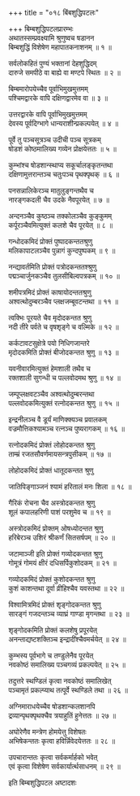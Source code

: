 +++
title = "०१८ बिंबशुद्धिपटलः"

+++
बिम्बशुद्धिपटलप्रारम्भः    
अथातस्सम्प्रवक्ष्यामि श्रुणुष्वच षडानन  
बिम्बशुद्धिं विशेषेण महापातकनाशनम् ॥ १ ॥


सर्वलोकहितं पुण्यं भक्तानां देहशुद्धिदम्  
दारुजे समपीठे वा बाह्ये वा मण्टपे स्थितः ॥ २ ॥


बिम्बमारोपयेच्चैव पूर्वाभिमुखमुत्तमम्  
पश्चिमद्वारके वापि दक्षिणद्वारमेव वा ॥ ३ ॥



उत्तरद्वारके वापि पूर्वाभिमुखमुत्तमम्  
देवस्य पूर्वदिग्भागे धान्यराशीन्प्रकल्पयेत् ॥ ४ ॥


पूर्वे तु पञ्चसूत्रञ्च उदीची पञ्च सूत्रकम्  
षोडशं कोष्ठमालिख्य गव्येन प्रोक्षयेत्ततः ॥ ५ ॥


कुम्भांश्च षोडशान्स्थाप्य सकूर्चालङ्कृतन्तथा  
दक्षिणामुत्तरान्तञ्च चतुःपञ्च पृथक्पृथक् ॥ ६ ॥


पनसन्नालिकेरञ्च मातुलुङ्गन्तथैव च  
नारङ्गकदली चैव उदके नैवपूरयेत् ॥ ७ ॥


अन्दनञ्चैव कुष्ठञ्च तक्कोलञ्चैव कुङ्कुमम्  
कर्पूरञ्चैवमित्युक्तं कलशे चैव पूरयेत् ॥ ८ ॥


गन्धोदकमिदं प्रोक्तं पुष्पादकन्ततश्रुणु  
मलिकापाटलञ्चैव पुन्नागं कुन्दपुष्पकम् ॥ ९ ॥


नन्द्यावर्तमिति प्रोक्तं पत्रोदकन्ततश्श्रुणु  
पद्मञ्चार्जुनकञ्चैव तुलसीबिल्वपत्रकम् ॥ १० ॥


शमीपत्रमिदं प्रोक्तं काषायोदन्ततश्रुणु  
अश्वत्थोदुम्बरञ्चैव प्लक्षजम्बूवटन्तथा ॥ ११ ॥


त्वक्भिः पूरयते चैव मृदोदकन्तत श्रुणु  
नदी तीरे पर्वते च वृषशृङ्गे च वल्मिके ॥ १२ ॥


कर्कटावटसुक्षेत्रे पयो निधिगजान्तरे  
मृदोदकमिति प्रोक्तं बीजोदकन्तत श्रुणु ॥ १३ ॥


यवनीवारमित्युक्तं हेमशाली तथैव च  
रक्तशाली सुगन्धी च पल्लवोदमथ श्रुणु ॥ १४ ॥


जम्पूप्लक्षवटञ्चैव अश्वत्थोदुम्बरन्तथा  
पल्लवोदकमित्युक्तं रत्नोदकन्तत श्रुणु ॥ १५ ॥


इन्द्रनीलञ्च वै डूर्यं माणिक्क्यञ्च प्रवालकम्  
वज्रमौत्तिकश्यामञ्च रत्नञ्च पुष्यरागकम् ॥ १६ ॥


रत्नोदकमिदं प्रोक्तं लोहोदकन्तत श्रुणु  
ताम्म्रं रजतसौवर्णमायसन्त्रपुसीकम् ॥ १७ ॥


लोहोदकमिदं प्रोक्तं धातूदकन्तत श्रुणु  

जातिपिङ्गाञ्जनं श्यामं हरितालं मनः शिला ॥ १८ ॥


गैरिकं रोचना चैव अस्त्रोदकन्तत श्रुणु  
शूलं कपालहरिणी पाशं परशुमेव च ॥ १९ ॥


अस्त्रोदकमिदं प्रोक्तम् ओषध्योदन्तत श्रुणु  
हरिबेरञ्च उशिरं श्रीकर्णं सितसर्षपम् ॥ २० ॥


जटामाञ्जी इति प्रोक्तं गव्योदकन्तत श्रुणु  
गोमूत्रं गोमयं क्षीरं दधिसर्पिकुशोदकम् ॥ २१ ॥


गव्योदकमिदं प्रोक्तं कुशोदकन्तत श्रुणु  
कुशं काशन्तथा दूर्वा व्रीहिश्चैव यवस्तथा ॥ २२ ॥


विश्वामित्रमिदं प्रोक्तं शृङ्गोदकन्तत श्रुणु  
सारङ्गं गजदन्तञ्च व्याघ्रं गाण्डा मृगन्तथा ॥ २३ ॥


शृङ्गोदकमिति प्रोक्तं कलशेषु प्रपूरयेत्  
अनन्ताद्यष्टशक्तिञ्च इन्द्रादींश्चैवमर्चयेत् ॥ २४ ॥


कुम्भस्य पूर्वभागे च तण्डुलेनैव पूरयेत्  
नवकोष्ठं समालिख्य पञ्चगव्यं प्रकल्पयेत् ॥ २५ ॥


तदुत्तरे स्थण्डिलं कृत्वा नवकोष्ठं समालिखेत्  
पञ्चामृतं प्रकल्प्याथ तत्पूर्वे स्थण्डिले तथा ॥ २६ ॥


अग्निमाराधयेच्चैव षोडशान्कलशानपि  
द्रव्यान्पृथक्पृथक्चैव त्रयाहुतिं हुनेत्ततः ॥ २७ ॥


अघोरेणैव मन्त्रेण होमयेत्तु विशेषतः  
अभिषेकन्ततः कृत्वा हविर्न्निवेदयेत्ततः ॥ २८ ॥


उपचारान्ततः कृत्वा सर्वकर्मार्हको भवेत्  
एवं कृत्वा विशेषेण सर्वकार्यार्त्थसाधनम् ॥ २९ ॥


इति बिम्बशुद्धिपटल अष्टादशः  
